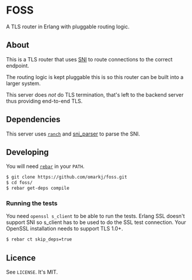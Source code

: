 # FOSS
A TLS router in Erlang with pluggable routing logic.

## About
This is a TLS router that uses
[SNI](https://en.wikipedia.org/wiki/Server_Name_Indication) to route
connections to the correct endpoint.

The routing logic is kept pluggable this is so this router can be
built into a larger system.

This server does *not* do TLS termination, that's left to the backend
server thus providing end-to-end TLS.

## Dependencies
This server uses [`ranch`](https://github.com/extend/ranch) and
[sni_parser](https://github.com/omarkj/sni_parser) to parse the SNI.

## Developing
You will need [`rebar`](https://github.com/rebar/rebar) in your `PATH`.

``` bash
$ git clone https://github.com/omarkj/foss.git
$ cd foss/
$ rebar get-deps compile
```

### Running the tests

You need `openssl s_client` to be able to run the tests. Erlang SSL
doesn't support SNI so s_client has to be used to do the SSL test
connection. Your OpenSSL installation needs to support TLS 1.0+.

``` bash
$ rebar ct skip_deps=true
```

## Licence

See `LICENSE`. It's MIT.
